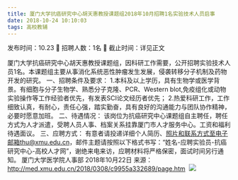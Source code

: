 ```yaml
---
title: 厦门大学抗癌研究中心胡天惠教授课题组2018年10月招聘1名实验技术人员启事
date: 2018-10-24 10:10:03
tags: 高校教辅
---
```

发布时间：10.23   🌟   招聘人数：1名   🌈   截止时间：详见正文
<!-- more -->
厦门大学抗癌研究中心胡天惠教授课题组，因科研工作需要，公开招聘实验技术人员1名。本课题组主要从事消化系统恶性肿瘤发生发展，侵袭转移分子机制及药物开发的研究。
一、招聘条件及要求：
1.本科及以上学历，具有生物学或医学背景。有细胞与分子生物学、熟悉分子克隆、PCR、Western blot,免疫组化或动物实验操作等工作经验者优先，有发表SCI论文经历者优先；
2.热爱科研工作，工作细致认真，有耐心，责任心强，踏实勤奋，具有良好的沟通能力与团队协作精神，必要时愿意加班。
二、待遇情况：
该岗位为抗癌研究中心课题组自主聘任，聘任方式为人才派遣，受聘人员人事、档案关系挂靠厦门市人才服务中心。工资和福利待遇面议。
三、应聘方式：
有意者请投递详细个人简历、照片和联系方式至电子邮箱thu@xmu.edu.cn，邮件主题请按照以下格式书写：“姓名-应聘实验员-抗癌研究中心-高校人才网”，谢绝来电来访，应聘材料将严格保密，面试时间另行通知。
厦门大学医学院人事部
2018年10月22日
来源：
http://med.xmu.edu.cn/2018/0308/c9955a332689/page.htm
 ![](https://cdn.weiweiblog.cn/20181015134814.png)